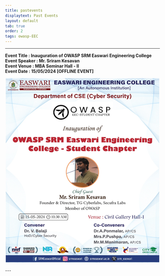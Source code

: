 ```yaml
---
title: pastevents
displaytext: Past Events
layout: default
tab: true
order: 2
tags: owasp-EEC
---
```


---
**Event Title : Inauguration of OWASP SRM Easwari Engineering College**<br>
**Event Speaker : Mr. Sriram Kesavan**<br>
**Event Venue : MBA Seminar Hall - II**<br>
**Event Date : 15/05/2024 [OFFLINE EVENT]** <br>
<p align="center">
  <img src="https://github.com/OWASP/www-chapter-srm-easwari-engineering-college/blob/main/assets/images/Inauguration.jpg?raw=true" height="600" width="500"> 
</p>
---
